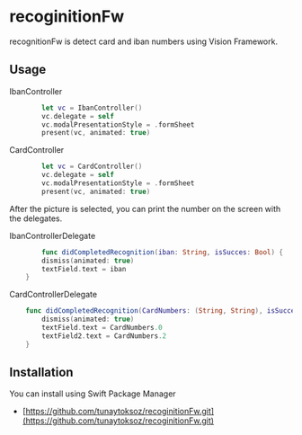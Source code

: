 # recoginitionFw
recognitionFw is detect card and iban numbers using Vision Framework. 

## Usage

IbanController

```swift
        let vc = IbanController()
        vc.delegate = self
        vc.modalPresentationStyle = .formSheet
        present(vc, animated: true)
```
CardController

```swift
        let vc = CardController()
        vc.delegate = self
        vc.modalPresentationStyle = .formSheet
        present(vc, animated: true)
```

After the picture is selected, you can print the number on the screen with the delegates.

IbanControllerDelegate

```swift
        func didCompletedRecognition(iban: String, isSucces: Bool) {
        dismiss(animated: true)
        textField.text = iban
    }
```
CardControllerDelegate
```swift
    func didCompletedRecognition(CardNumbers: (String, String), isSucces: Bool) {
        dismiss(animated: true)
        textField.text = CardNumbers.0
        textField2.text = CardNumbers.2
    }
```


## Installation

You can install using Swift Package Manager 

* [https://github.com/tunaytoksoz/recoginitionFw.git](https://github.com/tunaytoksoz/recoginitionFw.git)

